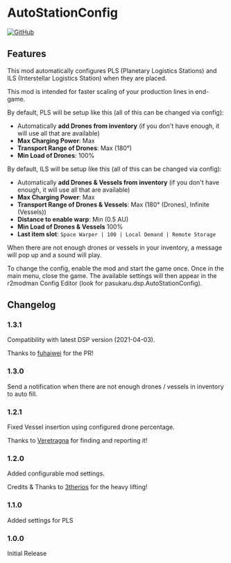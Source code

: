 ﻿
# AutoStationConfig

[![GitHub](https://img.shields.io/github/license/pasukaru/DSP-Mods?style=for-the-badge)](https://github.com/Pasukaru/DSP-Mods/tree/main/AutoStationConfig)

## Features

This mod automatically configures PLS (Planetary Logistics Stations) and ILS (Interstellar Logistics Station) when they are placed. 

This mod is intended for faster scaling of your production lines in end-game.

By default, PLS will be setup like this (all of this can be changed via config):
- Automatically **add Drones from inventory** (if you don't have enough, it will use all that are available)
- **Max Charging Power**: Max
- **Transport Range of Drones**: Max (180°)
- **Min Load of Drones**: 100%

By default, ILS will be setup like this (all of this can be changed via config):
- Automatically **add Drones & Vessels from inventory** (if you don't have enough, it will use all that are available)
- **Max Charging Power**: Max
- **Transport Range of Drones & Vessels**: Max (180° (Drones), Infinite (Vessels))
- **Distance to enable warp**: Min (0.5 AU)
- **Min Load of Drones & Vessels** 100%
- **Last item slot**: `Space Warper | 100 | Local Demand | Remote Storage`

When there are not enough drones or vessels in your inventory, a message will pop up and a sound will play. 

To change the config, enable the mod and start the game once. Once in the main menu, close the game. 
The available settings will then appear in the r2modman Config Editor (look for pasukaru.dsp.AutoStationConfig).

## Changelog

### 1.3.1
Compatibility with latest DSP version (2021-04-03).

Thanks to [fuhaiwei](https://github.com/fuhaiwei) for the PR!

### 1.3.0
Send a notification when there are not enough drones / vessels in inventory to auto fill.

### 1.2.1
Fixed Vessel insertion using configured drone percentage.

Thanks to [Veretragna](https://github.com/Veretragna) for finding and reporting it!

### 1.2.0
Added configurable mod settings.

Credits & Thanks to [3therios](https://github.com/3therios) for the heavy lifting!

### 1.1.0
Added settings for PLS

### 1.0.0
Initial Release
